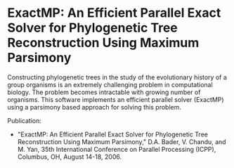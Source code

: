 # ExactMP: An Efficient Parallel Exact Solver for Phylogenetic Tree Reconstruction Using Maximum Parsimony

Constructing phylogenetic trees in the study of the evolutionary
history of a group organisms is an extremely challenging problem in
computational biology. The problem becomes intractable with growing
number of organisms. This software implements an efficient parallel
solver (ExactMP) using a parsimony based approach for solving this
problem.

Publication:

- "ExactMP: An Efficient Parallel Exact Solver for Phylogenetic Tree
Reconstruction Using Maximum Parsimony," D.A. Bader, V. Chandu, and
M. Yan, 35th International Conference on Parallel Processing (ICPP),
Columbus, OH, August 14-18, 2006.
